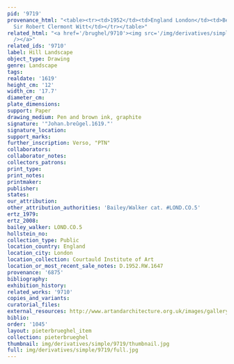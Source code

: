 ```yaml
---
pid: '9719'
provenance_html: "<table><tr><td>1952</td><td>England London</td><td>Bequeathed by
  Sir Robert Clermont Witt</td></tr></table>"
related_html: "<a href='/brughel/9710'><img src='/img/derivatives/simple/9710/thumbnail.jpg'
  /></a>"
related_ids: '9710'
label: Hill Landscape
object_type: Drawing
genre: Landscape
tags: 
realdate: '1619'
height_cm: '12'
width_cm: '17.7'
diameter_cm: 
plate_dimensions: 
support: Paper
drawing_medium: Pen and brown ink, graphite
signature: '"Johan.breûgel.1619."'
signature_location: 
support_marks: 
further_inscription: Verso, "PTN"
collaborators: 
collaborator_notes: 
collectors_patrons: 
print_type: 
print_notes: 
printmaker: 
publisher: 
states: 
our_attribution: 
other_attribution_authorities: 'Bailey/Walker cat. #LOND.CO.5'
ertz_1979: 
ertz_2008: 
bailey_walker: LOND.CO.5
hollstein_no: 
collection_type: Public
location_country: England
location_city: London
location_collection: Courtauld Institute of Art
location_or_most_recent_sale_notes: D.1952.RW.1647
provenance: '6875'
bibliography: 
exhibition_history: 
related_works: '9710'
copies_and_variants: 
curatorial_files: 
external_resources: http://www.artandarchitecture.org.uk/images/gallery/6ba0b705.html
biblio: 
order: '1045'
layout: pieterbrueghel_item
collection: pieterbrueghel
thumbnail: img/derivatives/simple/9719/thumbnail.jpg
full: img/derivatives/simple/9719/full.jpg
---
```

